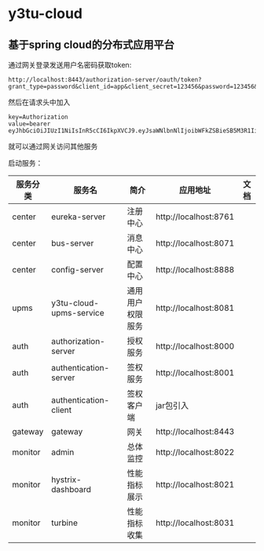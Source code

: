 # y3tu-cloud

## 基于spring cloud的分布式应用平台

通过网关登录发送用户名密码获取token:  
```
http://localhost:8443/authorization-server/oauth/token?grant_type=password&client_id=app&client_secret=123456&password=123456&username=admin
```
然后在请求头中加入
```
key=Authorization
value=bearer eyJhbGciOiJIUzI1NiIsInR5cCI6IkpXVCJ9.eyJsaWNlbnNlIjoibWFkZSBieSB5M3R1IiwiYXVkIjpbInRlc3QiXSwidXNlcl9uYW1lIjoiYWRtaW4iLCJzY29wZSI6WyJzZXJ2ZXIiXSwiZXhwIjoxNTM1MjIxNjIyLCJ1c2VySWQiOiIxMDEiLCJhdXRob3JpdGllcyI6WyJBRE1JTiJdLCJqdGkiOiJhMzg5Mjk2Yy0wNTgxLTQwZTAtYjg3OS1kOGE1MGJlMzFiMGYiLCJjbGllbnRfaWQiOiJhcHAifQ.sR6e4JkGRQxvypWFGWqibWRVGMF0kpf8GMQk_bUtWD8
```
就可以通过网关访问其他服务

启动服务： 

| 服务分类  | 服务名                     |   简介     |  应用地址                | 文档 |
|----------|---------------------------|-----------|-------------------------|------|
|  center  | eureka-server             | 注册中心   |  http://localhost:8761  |      |
|  center  | bus-server                | 消息中心   |  http://localhost:8071  |      |
|  center  | config-server             | 配置中心   |  http://localhost:8888  |      |
|  upms    | y3tu-cloud-upms-service   |通用用户权限服务| http://localhost:8081|     | 
|  auth    | authorization-server      | 授权服务   |  http://localhost:8000  |    |
|  auth    | authentication-server     | 签权服务   |  http://localhost:8001  |      |
|  auth    | authentication-client     | 签权客户端  |  jar包引入              |      |
|  gateway | gateway                   | 网关       |  http://localhost:8443 |      |
|  monitor | admin                     | 总体监控    |  http://localhost:8022 |      |
|  monitor | hystrix-dashboard         | 性能指标展示 |  http://localhost:8021 |      |
|  monitor | turbine                   | 性能指标收集 |  http://localhost:8031 |      |